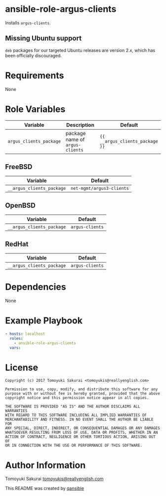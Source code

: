# ansible-role-argus-clients

Installs `argus-clients`.

## Missing Ubuntu support

`deb` packages for our targeted Ubuntu releases are version 2.x, which has been
officially discouraged.

# Requirements

None

# Role Variables

| Variable | Description | Default |
|----------|-------------|---------|
| `argus_clients_package` | package name of `argus-clients` | `{{ __argus_clients_package }}` |


## FreeBSD

| Variable | Default |
|----------|---------|
| `__argus_clients_package` | `net-mgmt/argus3-clients` |

## OpenBSD

| Variable | Default |
|----------|---------|
| `__argus_clients_package` | `argus-clients` |

## RedHat

| Variable | Default |
|----------|---------|
| `__argus_clients_package` | `argus-clients` |

# Dependencies

None

# Example Playbook

```yaml
- hosts: localhost
  roles:
    - ansible-role-argus-clients
  vars:
```

# License

```
Copyright (c) 2017 Tomoyuki Sakurai <tomoyukis@reallyenglish.com>

Permission to use, copy, modify, and distribute this software for any
purpose with or without fee is hereby granted, provided that the above
copyright notice and this permission notice appear in all copies.

THE SOFTWARE IS PROVIDED "AS IS" AND THE AUTHOR DISCLAIMS ALL WARRANTIES
WITH REGARD TO THIS SOFTWARE INCLUDING ALL IMPLIED WARRANTIES OF
MERCHANTABILITY AND FITNESS. IN NO EVENT SHALL THE AUTHOR BE LIABLE FOR
ANY SPECIAL, DIRECT, INDIRECT, OR CONSEQUENTIAL DAMAGES OR ANY DAMAGES
WHATSOEVER RESULTING FROM LOSS OF USE, DATA OR PROFITS, WHETHER IN AN
ACTION OF CONTRACT, NEGLIGENCE OR OTHER TORTIOUS ACTION, ARISING OUT OF
OR IN CONNECTION WITH THE USE OR PERFORMANCE OF THIS SOFTWARE.
```

# Author Information

Tomoyuki Sakurai <tomoyukis@reallyenglish.com>

This README was created by [qansible](https://github.com/trombik/qansible)
